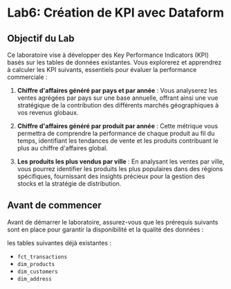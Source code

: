 # Lab6: Création de KPI avec Dataform

## Objectif du Lab

Ce laboratoire vise à développer des Key Performance Indicators (KPI) basés sur les tables de données existantes. Vous explorerez et apprendrez à calculer les KPI suivants, essentiels pour évaluer la performance commerciale :

1. **Chiffre d'affaires généré par pays et par année** : Vous analyserez les ventes agrégées par pays sur une base annuelle, offrant ainsi une vue stratégique de la contribution des différents marchés géographiques à vos revenus globaux.

2. **Chiffre d'affaires généré par produit par année** : Cette métrique vous permettra de comprendre la performance de chaque produit au fil du temps, identifiant les tendances de vente et les produits contribuant le plus au chiffre d'affaires global.

3. **Les produits les plus vendus par ville** : En analysant les ventes par ville, vous pourrez identifier les produits les plus populaires dans des régions spécifiques, fournissant des insights précieux pour la gestion des stocks et la stratégie de distribution.

## Avant de commencer 
Avant de démarrer le laboratoire, assurez-vous que les prérequis suivants sont en place pour garantir la disponibilité et la qualité des données :

les tables suivantes déjà existantes :
- `fct_transactions`
- `dim_products`
- `dim_customers`
- `dim_address`
